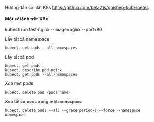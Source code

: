 Hướng dẫn cài đặt K8s https://github.com/beta21s/ghichep-kubernetes


#### Một số lệnh trên K8s

kubectl run test-nginx --image=nginx --port=80

Lấy tất cả namespace
```
kubectl get pods --all-namespaces
```

Lấy tất cả pod
```
kubectl get pods
kubectl describe pod nginx
kubectl get pods --all-namespaces
```

Xoá một pods
```
kubectl delete pod <pods name>
```

Xoá tất cả pods trong một namespace
```
kubectl delete pods --all --grace-period=0 --force --namespace namespace
```
